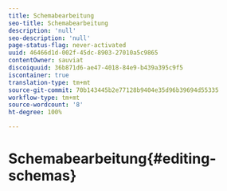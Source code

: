 ```yaml
---
title: Schemabearbeitung
seo-title: Schemabearbeitung
description: 'null'
seo-description: 'null'
page-status-flag: never-activated
uuid: 46466d1d-002f-45dc-8903-27010a5c9865
contentOwner: sauviat
discoiquuid: 36b871d6-ae47-4018-84e9-b439a395c9f5
iscontainer: true
translation-type: tm+mt
source-git-commit: 70b143445b2e77128b9404e35d96b39694d55335
workflow-type: tm+mt
source-wordcount: '8'
ht-degree: 100%

---
```



# Schemabearbeitung{#editing-schemas}

